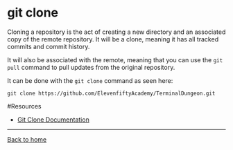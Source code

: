 # git clone 

Cloning a repository is the act of creating a new directory and an associated copy of the remote repository. It will be a clone, meaning it has all tracked commits and commit history. 

It will also be associated with the remote, meaning that you can use the `git pull` command to pull updates from the original repository. 

It can be done with the `git clone` command as seen here:
```
git clone https://github.com/ElevenfiftyAcademy/TerminalDungeon.git
```

#Resources

- [Git Clone Documentation](https://git-scm.com/docs/git-clone)

---

[Back to home](../README.md)

